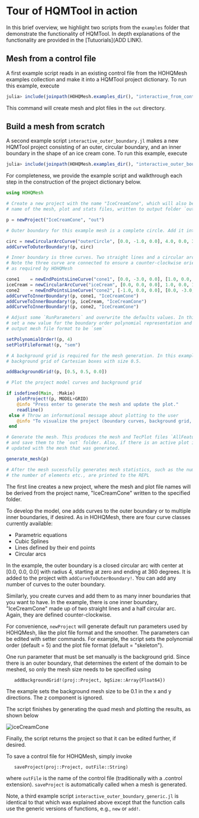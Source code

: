 # Tour of HQMTool in action

In this brief overview, we highlight two scripts from the `examples` folder
that demonstrate the functionality of HQMTool. In depth
explanations of the functionality are provided in the [Tutuorials](ADD LINK).

## Mesh from a control file

A first example script reads in an existing control file from the HOHQMesh examples collection
and make it into a HQMTool project dictionary.
To run this example, execute
```julia
julia> include(joinpath(HOHQMesh.examples_dir(), "interactive_from_control_file.jl"))
```
This command will create mesh and plot files in the `out` directory.

## Build a mesh from scratch

A second example script `interactive_outer_boundary.jl` makes a new HQMTool project consisting
of an outer, circular boundary, and an inner boundary in the shape of an ice cream cone.
To run this example, execute
```julia
julia> include(joinpath(HOHQMesh.examples_dir(), "interactive_outer_boundary.jl"))
```

For completeness, we provide the example script and walkthrough each step in the construction
of the project dictionary below.
```julia
using HOHQMesh

# Create a new project with the name "IceCreamCone", which will also be the
# name of the mesh, plot and stats files, written to output folder `out`.

p = newProject("IceCreamCone", "out")

# Outer boundary for this example mesh is a complete circle. Add it into the project.

circ = newCircularArcCurve("outerCircle", [0.0, -1.0, 0.0], 4.0, 0.0, 360.0, "degrees")
addCurveToOuterBoundary!(p, circ)

# Inner boundary is three curves. Two straight lines and a circular arc.
# Note the three curve are connected to ensure a counter-clockwise orientation
# as required by HOHQMesh

cone1    = newEndPointsLineCurve("cone1", [0.0, -3.0, 0.0], [1.0, 0.0, 0.0])
iceCream = newCircularArcCurve("iceCream", [0.0, 0.0, 0.0], 1.0, 0.0, 180.0, "degrees")
cone2    = newEndPointsLineCurve("cone2", [-1.0, 0.0, 0.0], [0.0, -3.0, 0.0])
addCurveToInnerBoundary!(p, cone1, "IceCreamCone")
addCurveToInnerBoundary!(p, iceCream, "IceCreamCone")
addCurveToInnerBoundary!(p, cone2, "IceCreamCone")

# Adjust some `RunParameters` and overwrite the defaults values. In this case, we
# set a new value for the boundary order polynomial representation and adjust the
# output mesh file format to be `sem`

setPolynomialOrder!(p, 4)
setPlotFileFormat!(p, "sem")

# A background grid is required for the mesh generation. In this example we lay a
# background grid of Cartesian boxes with size 0.5.

addBackgroundGrid!(p, [0.5, 0.5, 0.0])

# Plot the project model curves and background grid

if isdefined(Main, :Makie)
    plotProject!(p, MODEL+GRID)
    @info "Press enter to generate the mesh and update the plot."
    readline()
 else # Throw an informational message about plotting to the user
    @info "To visualize the project (boundary curves, background grid, mesh, etc.), include `GLMakie` and run again."
 end

# Generate the mesh. This produces the mesh and TecPlot files `AllFeatures.mesh` and `AllFeatures.tec`
# and save them to the `out` folder. Also, if there is an active plot in the project `p` it is
# updated with the mesh that was generated.

generate_mesh(p)

# After the mesh sucessfully generates mesh statistics, such as the number of corner nodes,
# the number of elements etc., are printed to the REPL
```
The first line creates a new project, where the mesh and plot file names will be derived
from the project name, "IceCreamCone" written to the specified folder.

To develop the model, one adds curves to the outer boundary or to multiple inner boundaries,
if desired. As in HOHQMesh, there are four curve classes currently available:

- Parametric equations
- Cubic Splines
- Lines defined by their end points
- Circular arcs

In the example, the outer boundary is a closed circular arc with center at [0.0, 0.0, 0.0]
with radius 4, starting at zero and ending at 360 degrees. It is added to the project with
`addCurveToOuterBoundary!`. You can add any number of curves to the outer boundary.

Similarly, you create curves and add them to as many inner boundaries that you want to have.
In the example, there is one inner boundary, "IceCreamCone" made up of two straight lines and a half
circular arc. Again, they are defined counter-clockwise.

For convenience, `newProject` will generate default run parameters used by HOHQMesh, like the plot file format
and the smoother. The parameters can be edited with setter commands. For example, the script
sets the polynomial order (default = 5) and the plot file format (default = "skeleton").

One run parameter that must be set manually is the background grid. Since there is an outer
boundary, that determines the extent of the domain to be meshed, so only the mesh size needs
to be specified using
```
   addBackgroundGrid!(proj::Project, bgSize::Array{Float64})
```

The example sets the background mesh size to be 0.1 in the x and y directions.
The z component is ignored.

The script finishes by generating the quad mesh and plotting the results, as shown below

![iceCreamCone](https://user-images.githubusercontent.com/25242486/162193980-b80fb92c-2851-4809-af01-be856152514f.png)

Finally, the script returns the project so that it can be edited further, if desired.

To save a control file for HOHQMesh, simply invoke
```
   saveProject(proj::Project, outFile::String)
```
where `outFile` is the name of the control file (traditionally with a .control extension).
`saveProject` is automatically called when a mesh is generated.

Note, a third example script `interactive_outer_boundary_generic.jl` is identical to that
which was explained above except that the function calls use the generic versions of
functions, e.g., `new` or `add!`.
